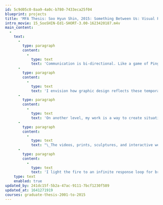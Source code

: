 ```yaml
---
id: 5c9d05c0-8aa9-4a0c-b780-7433eca25f04
blueprint: projects
title: 'MFA Thesis: Soo Hyun Shin, 2015: Something Between Us: Visual Play as Social Exchange'
intro_movie: 15_SooSHIN-Ed1-SHORT-3.00-1623420187.m4v
main_content:
  -
    text:
      -
        type: paragraph
        content:
          -
            type: text
            text: 'Communication is bi-directional. Like a game of Ping Pong, it is a constant exchange loop between two entities, two minds, two perspectives. As a designer, I bring attention to the components that make up this exchange as a dynamic system.'
      -
        type: paragraph
        content:
          -
            type: text
            text: 'I envision how graphic design reflects these temporary qualities as a model for visual communication. Just as we never throw the ball in the same way, I begin by observing the gradual nature of change. Even when change seems abrupt, it is the result of a hidden accumulation of small events. I am interested in how design can activate communication by paying attention to how we aim, and the gestural cues and conditions that shape the direction of each exchange.'
      -
        type: paragraph
        content:
          -
            type: text
            text: 'On another level, my work is a way to create situations that bring us back to a state of child-like wonder for the unexpected; that state of open-minded indeterminacy before the mindset interferes with its deterministic views of the world.'
      -
        type: paragraph
        content:
          -
            type: text
            text: "\_The videos, prints, sculptures, and interactive websites in this thesis are experiments to subvert expectations and to set the ground for a fresh conversation. These intimate and private sites serve as a starting point for performances to test and experiment.\_"
      -
        type: paragraph
        content:
          -
            type: text
            text: 'I light the fire to an infinite response loop for breaking the hierarchy between the designer and the user, communicator and the viewer, the world and my perceptions. It is an ongoing search to understand continuously our temporary existence.'
    type: text
    enabled: true
updated_by: 241dc15f-5b2a-47ac-9111-7bcf1230f589
updated_at: 1641271919
courses: graduate-thesis-2001-to-2015
---
```

